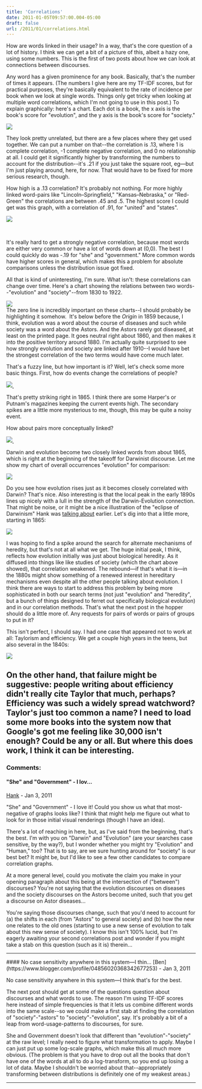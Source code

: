 ```yaml
---
title: 'Correlations'
date: 2011-01-05T09:57:00.004-05:00
draft: false
url: /2011/01/correlations.html
---
```


How are words linked in their usage? In a way, that's the core question of a lot of history. I think we can get a bit of a picture of this, albeit a hazy one, using some numbers. This is the first of two posts about how we can look at connections between discourses.

Any word has a given prominence for any book. Basically, that's the number of times it appears. (The numbers I give here are my TF-IDF scores, but for practical purposes, they're basically equivalent to the rate of incidence per book when we look at single words. Things only get tricky when looking at multiple word correlations, which I'm not going to use in this post.) To explain graphically: here's a chart. Each dot is a book, the x axis is the book's score for "evolution", and the y axis is the book's score for "society."

[![](http://4.bp.blogspot.com/_Pge31alC_E8/TSOM0i-yXHI/AAAAAAAACZc/IEU4Beg1A_A/s1600/demo1.png)](http://4.bp.blogspot.com/_Pge31alC_E8/TSOM0i-yXHI/AAAAAAAACZc/IEU4Beg1A_A/s1600/demo1.png)

They look pretty unrelated, but there are a few places where they get used together. We can put a number on that--the correlation is .13, where 1 is complete correlation, -1 complete negative correlation, and 0 no relationship at all. I could get it significantly higher by transforming the numbers to account for the distribution--it's .21 if you just take the square root, eg—but I'm just playing around, here, for now. That would have to be fixed for more serious research, though.

How high is a .13 correlation? It's probably not nothing. For more highly linked word-pairs like "Lincoln–Springfield," "Kansas–Nebraska," or "Red-Green" the correlations are between .45 and .5. The highest score I could get was this graph, with a correlation of .91, for "united" and "states".

[![](http://2.bp.blogspot.com/_Pge31alC_E8/TSOQZYbLypI/AAAAAAAACZg/nf7jQAgnV8g/s1600/demo2.png)](http://2.bp.blogspot.com/_Pge31alC_E8/TSOQZYbLypI/AAAAAAAACZg/nf7jQAgnV8g/s1600/demo2.png)

[  
](http://1.bp.blogspot.com/_Pge31alC_E8/TSOWS2Vuv8I/AAAAAAAACZk/_KYJRZN4Ht0/s1600/evolution+%253D%253F+society.png)

It's really hard to get a strongly negative correlation, because most words are either very common or have a lot of words down at (0,0). The best I could quickly do was -.19 for "she" and "government." More common words have higher scores in general, which makes this a problem for absolute comparisons unless the distribution issue got fixed.

All that is kind of uninteresting, I'm sure. What isn't: these correlations can change over time. Here's a chart showing the relations between two words--"evolution" and "society"--from 1830 to 1922.

[![](http://1.bp.blogspot.com/_Pge31alC_E8/TSOWuL_mjzI/AAAAAAAACZo/Fp-na8vHrVk/s1600/evolution+%253D%253F+society.png)](http://1.bp.blogspot.com/_Pge31alC_E8/TSOWuL_mjzI/AAAAAAAACZo/Fp-na8vHrVk/s1600/evolution+%253D%253F+society.png)  
The zero line is incredibly important on these charts--I should probably be highlighting it somehow.  It's below before the _Origin_ in 1859 because, I think, evolution was a word about the course of diseases and such while society was a word about the Astors. And the Astors rarely got diseased, at least on the printed page. It goes neutral right about 1860, and then makes it into the positive territory around 1880. I'm actually quite surprised to see how strongly evolution and society are linked after 1910--I would have bet the strongest correlation of the two terms would have come much later.

That's a fuzzy line, but how important is it? Well, let's check some more basic things. First, how do events change the correlations of people?

[![](http://3.bp.blogspot.com/_Pge31alC_E8/TSOZizCo44I/AAAAAAAACZ0/3FYYynHC7eY/s1600/lincoln+correlated+to+assassin.png) ](http://3.bp.blogspot.com/_Pge31alC_E8/TSOZizCo44I/AAAAAAAACZ0/3FYYynHC7eY/s1600/lincoln+correlated+to+assassin.png)

That's pretty striking right in 1865. I think there are some Harper's or Putnam's magazines keeping the current events high. The secondary spikes are a little more mysterious to me, though, this may be quite a noisy event.

How about pairs more conceptually linked?

[![](http://3.bp.blogspot.com/_Pge31alC_E8/TSOcKWeLfJI/AAAAAAAACZ8/yMEcfagZkVI/s1600/darwin+correlated+to+evolution.png) ](http://3.bp.blogspot.com/_Pge31alC_E8/TSOcKWeLfJI/AAAAAAAACZ8/yMEcfagZkVI/s1600/darwin+correlated+to+evolution.png)

Darwin and evolution become two closely linked words from about 1865, which is right at the beginning of the takeoff for Darwinist discourse. Let me show my chart of overall occurrences "evolution" for comparison:

[![](http://4.bp.blogspot.com/_Pge31alC_E8/TSOc-IeZgcI/AAAAAAAACaA/XiJc_F9yu_Y/s1600/evolution.png)](http://4.bp.blogspot.com/_Pge31alC_E8/TSOc-IeZgcI/AAAAAAAACaA/XiJc_F9yu_Y/s1600/evolution.png)

Do you see how evolution rises just as it becomes closely correlated with Darwin? That's nice. Also interesting is that the local peak in the early 1890s lines up nicely with a lull in the strength of the Darwin-Evolution connection. That might be noise, or it might be a nice illustration of the "eclipse of Darwinism" Hank was [talking about](http://sappingattention.blogspot.com/2010/11/taylor-vs-darwin.html?showComment=1289629032422#c910753644019811832) earlier. Let's dig into that a little more, starting in 1865:

[![](http://4.bp.blogspot.com/_Pge31alC_E8/TSOf5PBHaFI/AAAAAAAACaQ/lDGZ8hbpCEc/s1600/heredity+correlated+to+evoluti.png)](http://4.bp.blogspot.com/_Pge31alC_E8/TSOf5PBHaFI/AAAAAAAACaQ/lDGZ8hbpCEc/s1600/heredity+correlated+to+evoluti.png)

I was hoping to find a spike around the search for alternate mechanisms of heredity, but that's not at all what we get. The huge initial peak, I think, reflects how evolution initially was just about biological heredity. As it diffused into things like like studies of society (which the chart above showed), that correlation weakened. The rebound—if that's what it is—in the 1880s might show something of a renewed interest in hereditary mechanisms even despite all the other people talking about evolution. I think there are ways to start to address this problem by being more sophisticated in both our search terms (not just "evolution" and "heredity", but a bunch of things designed to ferret out specifically biological evolution) and in our correlation methods. That's what the next post in the hopper should do a little more of. Any requests for pairs of words or pairs of groups to put in it?

This isn't perfect, I should say. I had one case that appeared not to work at all: Taylorism and efficiency. We get a couple high years in the teens, but also several in the 1840s:

[![](http://1.bp.blogspot.com/_Pge31alC_E8/TSObsK9Tt_I/AAAAAAAACZ4/IJxtRiOQym8/s1600/taylor+correlated+to+efficienc.png)](http://1.bp.blogspot.com/_Pge31alC_E8/TSObsK9Tt_I/AAAAAAAACZ4/IJxtRiOQym8/s1600/taylor+correlated+to+efficienc.png)

## On the other hand, that failure might be suggestive: people writing about efficiency didn't really cite Taylor that much, perhaps? Efficiency was such a widely spread watchword? Taylor's just too common a name? I need to load some more books into the system now that Google's got me feeling like 30,000 isn't enough? Could be any or all. But where this does work, I think it can be interesting.

### Comments:

#### "She" and "Government" - I lov...

[Hank](#) - <time datetime="2011-01-05T11:28:30.567-05:00">Jan 3, 2011</time>

"She" and "Government" - I love it! Could you show us what that most-negative of graphs looks like? I think that might help me figure out what to look for in those initial visual renderings (though I have an idea).

There's a lot of reaching in here, but, as I've said from the beginning, that's the best. I'm with you on "Darwin" and "Evolution" (are your searches case sensitive, by the way?), but I wonder whether you might try "Evolution" and "Human," too? That is to say, are we sure hunting around for "society" is our best bet? It might be, but I'd like to see a few other candidates to compare correlation graphs.

At a more general level, could you motivate the claim you make in your opening paragraph about this being at the intersection of ("between") discourses? You're not saying that the evolution discourses on diseases and the society discourses on the Astors become united, such that you get a discourse on Astor diseases...

You're saying those discourses change, such that you'd need to account for (a) the shifts in each (from "Astors" to general society) and (b) how the new one relates to the old ones (starting to use a new sense of evolution to talk about this new sense of society). I know this isn't 100% lucid, but I'm eagerly awaiting your second correlations post and wonder if you might take a stab on this question (such as it is) therein...

<hr />
#### No case sensitivity anywhere in this system—I thin...
[Ben](https://www.blogger.com/profile/04856020368342677253) - <time datetime="2011-01-05T12:01:58.947-05:00">Jan 3, 2011</time>

No case sensitivity anywhere in this system—I think that's for the best.

The next post should get at some of the questions question about discourses and what words to use. The reason I'm using TF-IDF scores here instead of simple frequencies is that it lets us combine different words into the same scale--so we could make a first stab at finding the correlation of "society"-"astors" to "society"-"evolution", say. It's probably a bit of a leap from word-usage-patterns to discourses, for sure.

She and Government doesn't look that different than "evolution"-"society" at the raw level; I really need to figure what transformation to apply. Maybe I can just put up some log-scale graphs, which make this all much more obvious. (The problem is that you have to drop out all the books that don't have one of the words at all to do a log-transform, so you end up losing a lot of data. Maybe I shouldn't be worried about that--appropriately transforming between distributions is definitely one of my weakest areas.)

<hr />
